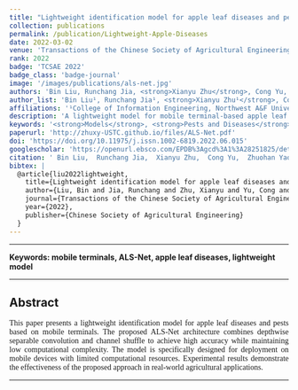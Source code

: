 ```yaml
---
title: "Lightweight identification model for apple leaf diseases and pests based on mobile terminals"
collection: publications
permalink: /publication/Lightweight-Apple-Diseases
date: 2022-03-02
venue: 'Transactions of the Chinese Society of Agricultural Engineering (TCSAE)'
rank: 2022
badge: 'TCSAE 2022'
badge_class: 'badge-journal'
image: '/images/publications/als-net.jpg'
authors: 'Bin Liu, Runchang Jia, <strong>Xianyu Zhu</strong>, Cong Yu, Zhuohan Yao, Haixi Zhang, Dongjian He'
author_list: 'Bin Liu¹, Runchang Jia¹, <strong>Xianyu Zhu¹</strong>, Cong Yu¹, Zhuohan Yao¹, Haixi Zhang¹, Dongjian He²'
affiliations: '¹College of Information Engineering, Northwest A&F University, Yangling, China<br>²College of Mechanical and Electronic Engineering, Northwest A&F University, Yangling, China'
description: 'A lightweight model for mobile terminal-based apple leaf disease identification using ALS-Net architecture.'
keywords: '<strong>Models</strong>, <strong>Pests and Diseases</strong>, <strong>Apple Leaves</strong>, <strong>Channel Shuffle</strong>, <strong>Knowledge Distillation</strong>, <strong>Lightweight</strong>, <strong>Real-Time Inference on Mobile Terminal</strong>'
paperurl: 'http://zhuxy-USTC.github.io/files/ALS-Net.pdf'
doi: 'https://doi.org/10.11975/j.issn.1002-6819.2022.06.015'
googlescholar: 'https://openurl.ebsco.com/EPDB%3Agcd%3A1%3A28251825/detailv2?sid=ebsco%3Aplink%3Ascholar&id=ebsco%3Agcd%3A157533457&crl=c&link_origin=scholar.google.co.uk'
citation: ' Bin Liu,  Runchang Jia,  Xianyu Zhu,  Cong Yu,  Zhuohan Yao,  Haixi Zhang,  Dongjian He, &quot;Lightweight identification model for apple leaf diseases and pests based on mobile terminals.&quot; Transactions of the Chinese Society of Agricultural Engineering, 2022.'
bibtex: |
  @article{liu2022lightweight,
    title={Lightweight identification model for apple leaf diseases and pests based on mobile terminals},
    author={Liu, Bin and Jia, Runchang and Zhu, Xianyu and Yu, Cong and Yao, Zhuohan and Zhang, Haixi and He, Dongjian},
    journal={Transactions of the Chinese Society of Agricultural Engineering},
    year={2022},
    publisher={Chinese Society of Agricultural Engineering}
  }
---
```



--------

**Keywords: mobile terminals, ALS-Net, apple leaf diseases, lightweight model**


--------

## Abstract
<div style="font-family: 'Times New Roman', Times, serif;">
<p style="text-align: justify;">
This paper presents a lightweight identification model for apple leaf diseases and pests based on mobile terminals. The proposed ALS-Net architecture combines depthwise separable convolution and channel shuffle to achieve high accuracy while maintaining low computational complexity. The model is specifically designed for deployment on mobile devices with limited computational resources. Experimental results demonstrate the effectiveness of the proposed approach in real-world agricultural applications.
</p>
</div>


--------
